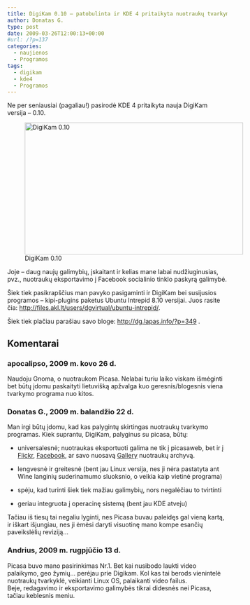 ```yaml
---
title: DigiKam 0.10 – patobulinta ir KDE 4 pritaikyta nuotraukų tvarkymo programa
author: Donatas G.
type: post
date: 2009-03-26T12:00:13+00:00
#url: /?p=137
categories:
  - naujienos
  - Programos
tags:
  - digikam
  - kde4
  - Programos
---
```

Ne per seniausiai (pagaliau!) pasirodė KDE 4 pritaikyta nauja DigiKam versija – 0.10.

<figure id="attachment_139" aria-describedby="caption-attachment-139" style="width: 500px" class="wp-caption alignnone">
<a href="/wp-content/uploads/2009/03/digikam_0101.jpg"><img loading="lazy" decoding="async" src="/wp-content/uploads/2009/03/digikam_0101.jpg" alt="DigiKam 0.10" title="DigiKam 0.10" class="size-full wp-image-139" height="301" width="500" srcset="/wp-content/uploads/2009/03/digikam_0101.jpg 500w, /wp-content/uploads/2009/03/digikam_0101-150x90.jpg 150w, /wp-content/uploads/2009/03/digikam_0101-300x180.jpg 300w" sizes="(max-width: 500px) 100vw, 500px" /></a>
<figcaption id="caption-attachment-139" class="wp-caption-text">DigiKam 0.10</figcaption>
</figure> 

Joje – daug naujų galimybių, įskaitant ir kelias mane labai nudžiuginusias, pvz., nuotraukų eksportavimo į Facebook socialinio tinklo paskyrą galimybė. 

Šiek tiek pasikrapščius man pavyko pasigaminti ir DigiKam bei susijusios programos – kipi-plugins paketus Ubuntu Intrepid 8.10 versijai. Juos rasite čia: <http://files.akl.lt/users/dgvirtual/ubuntu-intrepid/>.

Šiek tiek plačiau parašiau savo bloge: <http://dg.lapas.info/?p=349> .

## Komentarai

### apocalipso, 2009 m. kovo 26 d.
Naudoju Gnoma, o nuotraukom Picasa. Nelabai turiu laiko viskam išmėginti bet būtų įdomu paskaityti lietuvišką apžvalga kuo geresnis/blogesnis viena tvarkymo programa nuo kitos.

### Donatas G., 2009 m. balandžio 22 d.
Man irgi būtų įdomu, kad kas palygintų skirtingas nuotraukų tvarkymo programas. Kiek suprantu, DigiKam, palyginus su picasa, būtų:

* universalesnė; nuotraukas eksportuoti galima ne tik į picasaweb, bet ir į <a href="http://www.flickr.com" rel="nofollow">Flickr</a>, <a href="http://www.facebook.com" rel="nofollow">Facebook</a>, ar savo nuosavą <a href="http://gallery.menalto.com/" rel="nofollow">Gallery</a> nuotraukų archyvą.

* lengvesnė ir greitesnė (bent jau Linux versija, nes ji nėra pastatyta ant Wine langinių suderinamumo sluoksnio, o veikia kaip vietinė programa)

* spėju, kad turinti šiek tiek mažiau galimybių, nors negalėčiau to tvirtinti

* geriau integruota į operacinę sistemą (bent jau KDE atveju)

Tačiau iš tiesų tai negaliu lyginti, nes Picasa buvau paleidęs gal vieną kartą, ir iškart išjungiau, nes ji ėmėsi daryti visuotinę mano kompe esančių paveikslėlių reviziją&#8230;

### Andrius, 2009 m. rugpjūčio 13 d.
Picasa buvo mano pasirinkimas Nr.1. Bet kai nusibodo laukti video palaikymo, geo žymių&#8230; perėjau prie Digikam. Kol kas tai berods vienintelė nuotraukų tvarkyklė, veikianti Linux OS, palaikanti video failus.  
Beje, redagavimo ir eksportavimo galimybės tikrai didesnės nei Picasa, tačiau keblesnis meniu.
